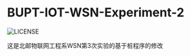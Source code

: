 # BUPT-IOT-WSN-Experiment-2
![LICENSE](https://img.shields.io/badge/license-Anti%20996-blue.svg?style=flat-square)

这是北邮物联网工程系WSN第3次实验的基于桩程序的修改
